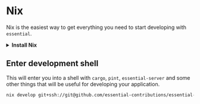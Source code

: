 # Nix
Nix is the easiest way to get everything you need to start developing with `essential`.
<details>
<summary><b>Install Nix</b></summary>

If you don't already have Nix installed you can install it by running the following command:
```bash
curl --proto '=https' --tlsv1.2 -sSf -L https://install.determinate.systems/nix | sh -s -- install
```
This uses the [Determinate Systems installer](https://determinate.systems/posts/determinate-nix-installer/). \
There are other alternatives [here.](https://nixos.org/download/) \
You can lean more about Nix [here.](https://nixos.org/)
</details>

## Enter development shell
This will enter you into a shell with `cargo`, `pint`, `essential-server` and some other things that will be useful for developing your application.
```bash
nix develop git+ssh://git@github.com/essential-contributions/essential-integration
```

